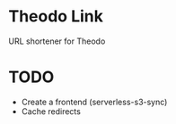 # Theodo Link

URL shortener for Theodo

# TODO

- Create a frontend (serverless-s3-sync)
- Cache redirects
